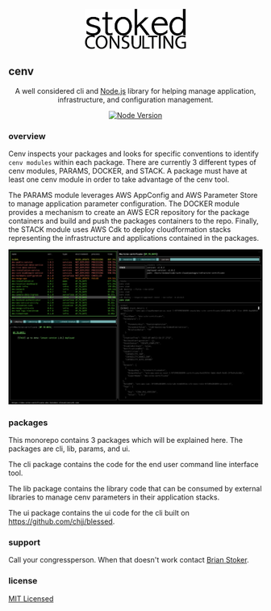 <p align="center">
<a href="http://stokedconsulting.com/" target="blank">
<picture>
  <source media="(prefers-color-scheme: dark)" srcset="./assets/sc-logo.white.png">
  <img width="200px" alt="STOKED" src="./assets/sc-logo.png">
</picture>
</a>
</p>

## cenv

  <p align="center">A well considered cli and <a href="http://nodejs.org" target="_blank">Node.js</a> library for helping manage application, infrastructure, and configuration management.</p>
  <p align="center">
    <a href="https://www.npmjs.com/~nestjscore" target="_blank"><img src="https://img.shields.io/badge/node-18.16.1-blue" alt="Node Version" /></a>
  </p>
  <!--[![Backers on Open Collective](https://opencollective.com/stoked-cenv/backers/badge.svg)](https://opencollective.com/stoked-cenv#backer)
  [![Sponsors on Open Collective](https://opencollective.com/stoked-cenv/sponsors/badge.svg)](https://opencollective.com/stoked-cenv#sponsor)-->

###  overview

Cenv inspects your packages and looks for specific conventions to identify `cenv modules` within each package. There are currently 3 different types of cenv modules, PARAMS, DOCKER, and STACK. A package must have at least one cenv module in order to take advantage of the cenv tool.

The PARAMS module leverages AWS AppConfig and AWS Parameter Store to manage application parameter configuration. The DOCKER module provides a mechanism to create an AWS ECR repository for the package containers and build and push the packages containers to the repo. Finally, the STACK module uses AWS Cdk to deploy cloudformation stacks representing the infrastructure and applications contained in the packages.

<p align="center">
<picture>
  <source media="(prefers-color-scheme: dark)" srcset="./assets/cenv-deploy.png" >
  <img width="800" alt="STOKED" src="./assets/cenv-deploy.png">
</picture>
</p>

### packages

This monorepo contains 3 packages which will be explained here. The packages are cli, lib, params, and ui. 

The cli package contains the code for the end user command line interface tool. 

The lib package contains the library code that can be consumed by external libraries to manage cenv parameters in their application stacks.

The ui package contains the ui code for the cli built on https://github.com/chjj/blessed.

### support

Call your congressperson. When that doesn't work contact [Brian Stoker](mailto:b@stokedconsulting.com).

### license

[MIT Licensed](https://opensource.org/license/mit/)
